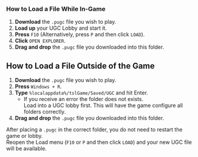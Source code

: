 ### How to Load a File While In-Game
1. **Download** the `.pugc` file you wish to play.
2. **Load up** your UGC Lobby and start it.
3. **Press** `F10` (Alternatively, press `P` and then click `LOAD`).
4. **Click** `OPEN EXPLORER`.
5. **Drag and drop** the `.pugc` file you downloaded into this folder.

## How to Load a File Outside of the Game
1. **Download** the `.pugc` file you wish to play.
2. **Press** `Windows + R`.
3. **Type** `%localappdata%/tslGame/Saved/UGC` and hit Enter.
   - If you receive an error the folder does not exists.  
   Load into a UGC lobby first. This will have the game configure all folders correctly.
1. **Drag and drop** the `.pugc` file you downloaded into this folder.

After placing a `.pugc` in the correct folder, you do not need to restart the game or lobby.  
Reopen the Load menu (`F10` or `P` and then click `LOAD`) and your new UGC file will be available.
